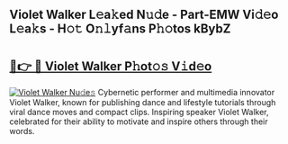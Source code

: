 ## Violet Walker L𝚎a𝚔ed N𝚞𝚍e - Part-EMW Vi𝚍𝚎o L𝚎a𝚔s - H𝚘𝚝 O𝚗𝚕yf𝚊ns P𝚑𝚘tos kBybZ

# <h2><a href="http://kfa12tp.oniu.top/?m=Violet+Walker">🔗👉 🔴 Violet Walker P𝚑ot𝚘𝚜 V𝚒d𝚎o</a></h2>

[![Violet Walker Nu𝚍e𝚜](https://i.imgur.com/0qMVB7G.gif)](http://kfa12tp.oniu.top/?m=Violet+Walker)
Cybernetic performer and multimedia innovator Violet Walker, known for publishing dance and lifestyle tutorials through viral dance moves and compact clips. Inspiring speaker Violet Walker, celebrated for their ability to motivate and inspire others through their words.  
